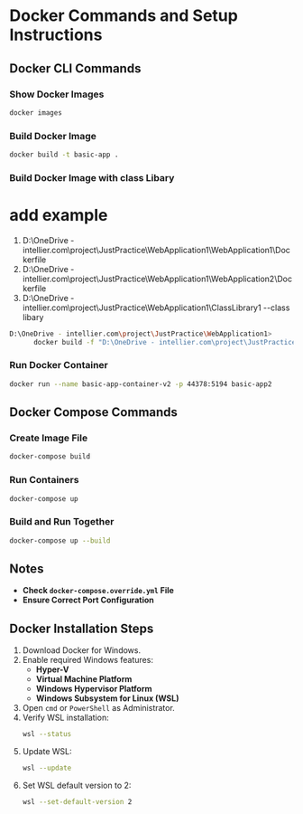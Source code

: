 # Docker Commands and Setup Instructions

## Docker CLI Commands

### Show Docker Images
```bash
docker images
```

### Build Docker Image
```bash
docker build -t basic-app .
```

### Build Docker Image with class Libary
# add example 
1. D:\OneDrive - intellier.com\project\JustPractice\WebApplication1\WebApplication1\Dockerfile
2. D:\OneDrive - intellier.com\project\JustPractice\WebApplication1\WebApplication2\Dockerfile
3. D:\OneDrive - intellier.com\project\JustPractice\WebApplication1\ClassLibrary1   --class libary
```bash
D:\OneDrive - intellier.com\project\JustPractice\WebApplication1>
      docker build -f "D:\OneDrive - intellier.com\project\JustPractice\WebApplication1\WebApplication1\Dockerfile" --tag test "D:\OneDrive - intellier.com\project\JustPractice\WebApplication1"
```

### Run Docker Container
```bash
docker run --name basic-app-container-v2 -p 44378:5194 basic-app2
```

## Docker Compose Commands

### Create Image File
```bash
docker-compose build
```

### Run Containers
```bash
docker-compose up
```

### Build and Run Together
```bash
docker-compose up --build
```

## Notes
- **Check `docker-compose.override.yml` File**
- **Ensure Correct Port Configuration**

## Docker Installation Steps

1. Download Docker for Windows.
2. Enable required Windows features:
   - **Hyper-V**
   - **Virtual Machine Platform**
   - **Windows Hypervisor Platform**
   - **Windows Subsystem for Linux (WSL)**
3. Open `cmd` or `PowerShell` as Administrator.
4. Verify WSL installation:
   ```bash
   wsl --status
   ```
5. Update WSL:
   ```bash
   wsl --update
   ```
6. Set WSL default version to 2:
   ```bash
   wsl --set-default-version 2
   

